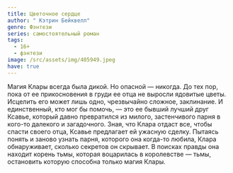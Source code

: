 ```yaml
---
title: Цветочное сердце
author: " Кэтрин Бейквелл"
genre: Фэнтези
series: самостоятельный роман
tags:
  - 16+
  - фэнтези
image: /src/assets/img/405949.jpeg
have: true
---
```

Магия Клары всегда была дикой. Но опасной — никогда. До тех пор, пока от ее прикосновения в груди ее отца не выросли ядовитые цветы. Исцелить его может лишь одно, чрезвычайно сложное, заклинание. И единственный, кто мог бы помочь, — это ее бывший лучший друг Ксавье, который давно превратился из милого, застенчивого парня в кого-то далекого и загадочного. Зная, что Клара отдаст все, чтобы спасти своего отца, Ксавье предлагает ей ужасную сделку. Пытаясь понять и заново узнать парня, которого она когда-то любила, Клара обнаруживает, сколько секретов он скрывает. В поисках правды она находит корень тьмы, которая воцарилась в королевстве — тьмы, остановить которую способна только магия Клары.
